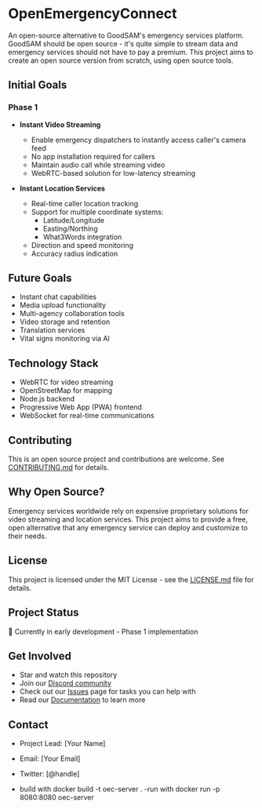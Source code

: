 # OpenEmergencyConnect

An open-source alternative to GoodSAM's emergency services platform. GoodSAM should be open source - it's quite simple to stream data and emergency services should not have to pay a premium. This project aims to create an open source version from scratch, using open source tools.

## Initial Goals

### Phase 1
- **Instant Video Streaming**
  - Enable emergency dispatchers to instantly access caller's camera feed
  - No app installation required for callers
  - Maintain audio call while streaming video
  - WebRTC-based solution for low-latency streaming

- **Instant Location Services** 
  - Real-time caller location tracking
  - Support for multiple coordinate systems:
    - Latitude/Longitude
    - Easting/Northing
    - What3Words integration
  - Direction and speed monitoring
  - Accuracy radius indication

## Future Goals
- Instant chat capabilities
- Media upload functionality
- Multi-agency collaboration tools
- Video storage and retention
- Translation services
- Vital signs monitoring via AI

## Technology Stack
- WebRTC for video streaming
- OpenStreetMap for mapping
- Node.js backend
- Progressive Web App (PWA) frontend
- WebSocket for real-time communications

## Contributing
This is an open source project and contributions are welcome. See [CONTRIBUTING.md](CONTRIBUTING.md) for details.

## Why Open Source?
Emergency services worldwide rely on expensive proprietary solutions for video streaming and location services. This project aims to provide a free, open alternative that any emergency service can deploy and customize to their needs.

## License
This project is licensed under the MIT License - see the [LICENSE.md](LICENSE.md) file for details.

## Project Status
🚧 Currently in early development - Phase 1 implementation

## Get Involved
- Star and watch this repository
- Join our [Discord community](link-to-discord)
- Check out our [Issues](link-to-issues) page for tasks you can help with
- Read our [Documentation](link-to-docs) to learn more

## Contact
- Project Lead: [Your Name]
- Email: [Your Email]
- Twitter: [@handle]


- build with docker build -t oec-server .
-run with docker run -p 8080:8080 oec-server
